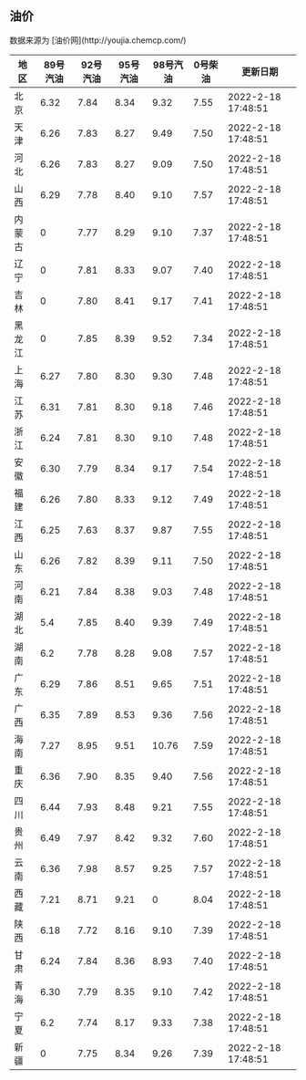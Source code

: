 
<!DOCTYPE html>
<html lang="zh-cn">
<head>
<link href="https://cdn.jsdelivr.net/gh/RookieFanzk/link/github.css" rel="stylesheet">
</head>

<body>
<h2>油价</h2>
<p>数据来源为 [油价网](http://youjia.chemcp.com/) </p>
<table>
<thead>
<tr>
<th>地区</th>
<th>89号汽油</th>
<th>92号汽油</th>
<th>95号汽油</th>
<th>98号汽油</th>
<th>0号柴油</th>
<th>更新日期</th>
</tr>
</thead>
<tbody>
<tr>
<td>北京</td>
<td>6.32</td>
<td>7.84</td>
<td>8.34</td>
<td>9.32</td>
<td>7.55</td>
<td>2022-2-18 17:48:51</td>
</tr>
<tr>
<td>天津</td>
<td>6.26</td>
<td>7.83</td>
<td>8.27</td>
<td>9.49</td>
<td>7.50</td>
<td>2022-2-18 17:48:51</td>
</tr>
<tr>
<td>河北</td>
<td>6.26</td>
<td>7.83</td>
<td>8.27</td>
<td>9.09</td>
<td>7.50</td>
<td>2022-2-18 17:48:51</td>
</tr>
<tr>
<td>山西</td>
<td>6.29</td>
<td>7.78</td>
<td>8.40</td>
<td>9.10</td>
<td>7.57</td>
<td>2022-2-18 17:48:51</td>
</tr>
<tr>
<td>内蒙古</td>
<td>0</td>
<td>7.77</td>
<td>8.29</td>
<td>9.10</td>
<td>7.37</td>
<td>2022-2-18 17:48:51</td>
</tr>
<tr>
<td>辽宁</td>
<td>0</td>
<td>7.81</td>
<td>8.33</td>
<td>9.07</td>
<td>7.40</td>
<td>2022-2-18 17:48:51</td>
</tr>
<tr>
<td>吉林</td>
<td>0</td>
<td>7.80</td>
<td>8.41</td>
<td>9.17</td>
<td>7.41</td>
<td>2022-2-18 17:48:51</td>
</tr>
<tr>
<td>黑龙江</td>
<td>0</td>
<td>7.85</td>
<td>8.39</td>
<td>9.52</td>
<td>7.34</td>
<td>2022-2-18 17:48:51</td>
</tr>
<tr>
<td>上海</td>
<td>6.27</td>
<td>7.80</td>
<td>8.30</td>
<td>9.30</td>
<td>7.48</td>
<td>2022-2-18 17:48:51</td>
</tr>
<tr>
<td>江苏</td>
<td>6.31</td>
<td>7.81</td>
<td>8.30</td>
<td>9.18</td>
<td>7.46</td>
<td>2022-2-18 17:48:51</td>
</tr>
<tr>
<td>浙江</td>
<td>6.24</td>
<td>7.81</td>
<td>8.30</td>
<td>9.10</td>
<td>7.48</td>
<td>2022-2-18 17:48:51</td>
</tr>
<tr>
<td>安徽</td>
<td>6.30</td>
<td>7.79</td>
<td>8.34</td>
<td>9.17</td>
<td>7.54</td>
<td>2022-2-18 17:48:51</td>
</tr>
<tr>
<td>福建</td>
<td>6.26</td>
<td>7.80</td>
<td>8.33</td>
<td>9.12</td>
<td>7.49</td>
<td>2022-2-18 17:48:51</td>
</tr>
<tr>
<td>江西</td>
<td>6.25</td>
<td>7.63</td>
<td>8.37</td>
<td>9.87</td>
<td>7.55</td>
<td>2022-2-18 17:48:51</td>
</tr>
<tr>
<td>山东</td>
<td>6.26</td>
<td>7.82</td>
<td>8.39</td>
<td>9.11</td>
<td>7.50</td>
<td>2022-2-18 17:48:51</td>
</tr>
<tr>
<td>河南</td>
<td>6.21</td>
<td>7.84</td>
<td>8.38</td>
<td>9.03</td>
<td>7.48</td>
<td>2022-2-18 17:48:51</td>
</tr>
<tr>
<td>湖北</td>
<td>5.4</td>
<td>7.85</td>
<td>8.40</td>
<td>9.39</td>
<td>7.49</td>
<td>2022-2-18 17:48:51</td>
</tr>
<tr>
<td>湖南</td>
<td>6.2</td>
<td>7.78</td>
<td>8.28</td>
<td>9.08</td>
<td>7.57</td>
<td>2022-2-18 17:48:51</td>
</tr>
<tr>
<td>广东</td>
<td>6.29</td>
<td>7.86</td>
<td>8.51</td>
<td>9.65</td>
<td>7.51</td>
<td>2022-2-18 17:48:51</td>
</tr>
<tr>
<td>广西</td>
<td>6.35</td>
<td>7.89</td>
<td>8.53</td>
<td>9.36</td>
<td>7.56</td>
<td>2022-2-18 17:48:51</td>
</tr>
<tr>
<td>海南</td>
<td>7.27</td>
<td>8.95</td>
<td>9.51</td>
<td>10.76</td>
<td>7.59</td>
<td>2022-2-18 17:48:51</td>
</tr>
<tr>
<td>重庆</td>
<td>6.36</td>
<td>7.90</td>
<td>8.35</td>
<td>9.40</td>
<td>7.56</td>
<td>2022-2-18 17:48:51</td>
</tr>
<tr>
<td>四川</td>
<td>6.44</td>
<td>7.93</td>
<td>8.48</td>
<td>9.21</td>
<td>7.55</td>
<td>2022-2-18 17:48:51</td>
</tr>
<tr>
<td>贵州</td>
<td>6.49</td>
<td>7.97</td>
<td>8.42</td>
<td>9.32</td>
<td>7.60</td>
<td>2022-2-18 17:48:51</td>
</tr>
<tr>
<td>云南</td>
<td>6.36</td>
<td>7.98</td>
<td>8.57</td>
<td>9.25</td>
<td>7.57</td>
<td>2022-2-18 17:48:51</td>
</tr>
<tr>
<td>西藏</td>
<td>7.21</td>
<td>8.71</td>
<td>9.21</td>
<td>0</td>
<td>8.04</td>
<td>2022-2-18 17:48:51</td>
</tr>
<tr>
<td>陕西</td>
<td>6.18</td>
<td>7.72</td>
<td>8.16</td>
<td>9.10</td>
<td>7.39</td>
<td>2022-2-18 17:48:51</td>
</tr>
<tr>
<td>甘肃</td>
<td>6.24</td>
<td>7.84</td>
<td>8.36</td>
<td>8.93</td>
<td>7.40</td>
<td>2022-2-18 17:48:51</td>
</tr>
<tr>
<td>青海</td>
<td>6.30</td>
<td>7.79</td>
<td>8.35</td>
<td>9.10</td>
<td>7.42</td>
<td>2022-2-18 17:48:51</td>
</tr>
<tr>
<td>宁夏</td>
<td>6.2</td>
<td>7.74</td>
<td>8.17</td>
<td>9.33</td>
<td>7.38</td>
<td>2022-2-18 17:48:51</td>
</tr>
<tr>
<td>新疆</td>
<td>0</td>
<td>7.75</td>
<td>8.34</td>
<td>9.26</td>
<td>7.39</td>
<td>2022-2-18 17:48:51</td>
</tr>
</tbody>
</table>
</body>
</html>
